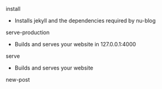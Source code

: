 install
  - Installs jekyll and the dependencies required by nu-blog

serve-production
  - Builds and serves your website in 127.0.0.1:4000

serve
  - Builds and serves your website

new-post <title>
  - Creates a new post under \_posts

generate-category
  - Generate all the categories that are used in the \_posts

generate-tag
  - Generate all the tags that are used in the \_posts

integrate-personal
  - Integrates the latest bug fixes and new features from nu-blog repository.
  Make sure to read [this](https://github.com/PanosSakkos/nu-blog/wiki/Integrating-latest-bug-fixes-and-features-into-your-past-fork) before using it.
